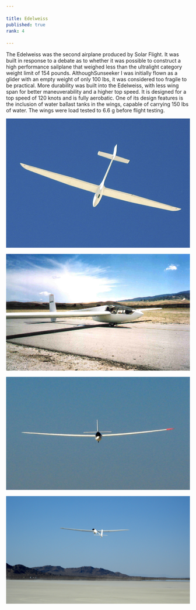 ```yaml
---

title: Edelweiss
published: true
rank: 4

---
```


The Edelweiss was the second airplane produced by Solar Flight. It was built in response to a debate as to whether it was possible to construct a high performance sailplane that weighed less than the ultralight category weight limit of 154 pounds. AlthoughSunseeker I was initially flown as a glider with an empty weight of only 100 lbs, it was considered too fragile to be practical. More durability was built into the Edelweiss, with less wing span for better maneuverability and a higher top speed. It is designed for a top speed of 120 knots and is fully aerobatic. One of its design features is the inclusion of water ballast tanks in the wings, capable of carrying 150 lbs of water. The wings were load tested to 6.6 g before flight testing.



![Edelweiss from below](frombelow.jpg)

![Edelweiss at Tahachapi](edelweisstahachapi.jpg)

![Head on](headon.jpg)

![Edelweiss Launch](launch.jpg)








